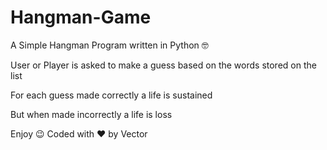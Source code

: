 # Hangman-Game
A Simple Hangman Program written in Python 🤓

User or Player is asked to make a guess based on the words stored on the list

For each guess made correctly a life is sustained 

But when made incorrectly a life is loss

Enjoy 😉 Coded with ❤️ by Vector
